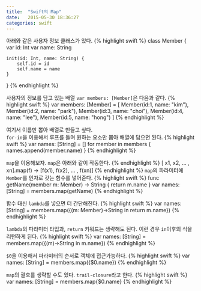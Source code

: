```yaml
---
title:  "Swift의 Map"
date:   2015-05-30 18:36:27
categories: swift
---
```



아래와 같은 사용자 정보 클래스가 있다. 
{% highlight swift %}
class Member {
    var id: Int
    var name: String

    init(id: Int, name: String) {
        self.id = id
        self.name = name
    }
}
{% endhighlight %}

사용자의 정보를 담고 있는 배열 `var members: [Member]`은 다음과 같다.
{% highlight swift %}
var members: [Member] = [
    Member(id:1, name: "kim"),
    Member(id:2, name: "park"),
    Member(id:3, name: "choi"),
    Member(id:4, name: "lee"),
    Member(id:5, name: "hong")
]
{% endhighlight %}

여기서 이름만 뽑아 배열로 만들고 싶다.  
`for-in`을 이용해서 루프를 돌며 원하는 요소만 뽑아 배열에 담으면 된다.
{% highlight swift %}
var names: [String] = []
for member in members {
    names.append(member.name)
}
{% endhighlight %}

`map`을 이용해보자. `map`은 아래와 같이 작동한다.
{% endhighlight %}
[ x1, x2, ... , xn].map(f) -> [f(x1), f(x2), ... , f(xn)]
{% endhighlight %}
`map`의 파라미터에 `Member`를 인자로 갖는 함수를 넣어준다.
{% highlight swift %}
func getName(member m: Member) -> String {
    return m.name
}
var names: [String] = members.map(getName)
{% endhighlight %}

함수 대신 `lambda`를 넣으면 더 간단해진다.
{% highlight swift %}
var names: [String] = members.map({(m: Member)->String in return m.name})
{% endhighlight %}

`lambda`의 파라미터 타입과, `return` 키워드는 생략해도 된다. 이런 경우 `in`이후의 식을 리턴하게 된다.
{% highlight swift %}
var names: [String] = members.map({(m)->String in m.name})
{% endhighlight %}

`$0`을 이용해서 파라미터의 순서로 객체에 접근가능하다.
{% highlight swift %}
var names: [String] = members.map({$0.name})
{% endhighlight %}

`map`의 괄호를 생략할 수도 있다. `trail-closure`라고 한다.
{% highlight swift %}
var names: [String] = members.map{$0.name}
{% endhighlight %}








